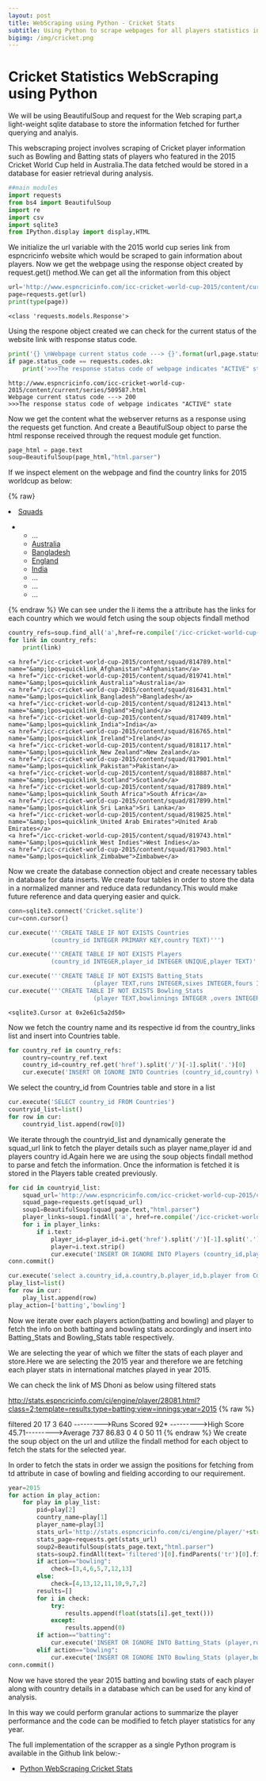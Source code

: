 ```yaml
---
layout: post
title: WebScraping using Python - Cricket Stats
subtitle: Using Python to scrape webpages for all players statistics in a particular year and store the details in a database
bigimg: /img/cricket.png
---
```


# Cricket Statistics WebScraping using Python

We will be using BeautifulSoup and request for the Web scraping part,a light-weight sqlite database to store the information fetched for further querying and analyis.

This webscraping project involves scraping of Cricket player information such as Bowling and Batting stats of players who featured in the 2015 Cricket World Cup held in Australia.The data fetched would be stored in a database for easier retrieval during analysis.


```python
##main modules
import requests
from bs4 import BeautifulSoup
import re
import csv
import sqlite3
from IPython.display import display,HTML
```

We initialize the url variable with the 2015 world cup series link from espncricinfo website which would be scraped to gain information about players.
Now we get the webpage using the response object created by request.get() method.We can get all the information from this object


```python
url='http://www.espncricinfo.com/icc-cricket-world-cup-2015/content/current/series/509587.html'
page=requests.get(url)
print(type(page))
```

    <class 'requests.models.Response'>
    

Using the respone object created we can check for the current status of the website link with response status code.


```python
print('{} \nWebpage current status code ---> {}'.format(url,page.status_code))
if page.status_code == requests.codes.ok:
    print('>>>The response status code of webpage indicates "ACTIVE" state')
```

    http://www.espncricinfo.com/icc-cricket-world-cup-2015/content/current/series/509587.html 
    Webpage current status code ---> 200
    >>>The response status code of webpage indicates "ACTIVE" state
    

Now we get the content what the webserver returns as a response using the requests get function.
And create a BeautifulSoup object to parse the html response received through the request module get function.


```python
page_html = page.text
soup=BeautifulSoup(page_html,"html.parser")
```
If we inspect element on the webpage and find the country links for 2015 worldcup as below:

{% raw}
<li><a name="&amp;lpos=quicklink_Squads" href="/icc-cricket-world-cup-2015/content/squad?object=509587">Squads</a>

<div class="dd_wrap">
 <ul class="subnav_grp">
  <li class="subnav_grpitm">
   <ul class="subnav_tire2">
	<li class="sub_nav_item">...</li>
	 <li class="sub_nav_item">
      <a name="&amp;lpos=quicklink_Australia" href="/icc-cricket-world-cup-2015/content/squad/819741.html">Australia</a>
     </li>
	 <li class="sub_nav_item">
	  <a name="&amp;lpos=quicklink_Bangladesh" href="/icc-cricket-world-cup-2015/content/squad/816431.html">Bangladesh</a>
	 </li>
     <li class="sub_nav_item">
	  <a name="&amp;lpos=quicklink_England" href="/icc-cricket-world-cup-2015/content/squad/812413.html">England</a>
	 </li>
     <li class="sub_nav_item">
	  <a name="&amp;lpos=quicklink_India" href="/icc-cricket-world-cup-2015/content/squad/817409.html">India</a>
	 </li>
     <li class="sub_nav_item">...</li>
     <li class="sub_nav_item">...</li>                        
     <li class="sub_nav_item">...</li>
 </ul>
  </li>
   </ul>
	</div>
    </li>
{% endraw %}
We can see under the li items the a attribute has the links for each country which we would fetch using the soup objects findall method

```python
country_refs=soup.find_all('a',href=re.compile('/icc-cricket-world-cup-2015/content/squad/'))
for link in country_refs:
    print(link)
```

    <a href="/icc-cricket-world-cup-2015/content/squad/814789.html" name="&amp;lpos=quicklink_Afghanistan">Afghanistan</a>
    <a href="/icc-cricket-world-cup-2015/content/squad/819741.html" name="&amp;lpos=quicklink_Australia">Australia</a>
    <a href="/icc-cricket-world-cup-2015/content/squad/816431.html" name="&amp;lpos=quicklink_Bangladesh">Bangladesh</a>
    <a href="/icc-cricket-world-cup-2015/content/squad/812413.html" name="&amp;lpos=quicklink_England">England</a>
    <a href="/icc-cricket-world-cup-2015/content/squad/817409.html" name="&amp;lpos=quicklink_India">India</a>
    <a href="/icc-cricket-world-cup-2015/content/squad/816765.html" name="&amp;lpos=quicklink_Ireland">Ireland</a>
    <a href="/icc-cricket-world-cup-2015/content/squad/818117.html" name="&amp;lpos=quicklink_New Zealand">New Zealand</a>
    <a href="/icc-cricket-world-cup-2015/content/squad/817901.html" name="&amp;lpos=quicklink_Pakistan">Pakistan</a>
    <a href="/icc-cricket-world-cup-2015/content/squad/818887.html" name="&amp;lpos=quicklink_Scotland">Scotland</a>
    <a href="/icc-cricket-world-cup-2015/content/squad/817889.html" name="&amp;lpos=quicklink_South Africa">South Africa</a>
    <a href="/icc-cricket-world-cup-2015/content/squad/817899.html" name="&amp;lpos=quicklink_Sri Lanka">Sri Lanka</a>
    <a href="/icc-cricket-world-cup-2015/content/squad/819825.html" name="&amp;lpos=quicklink_United Arab Emirates">United Arab Emirates</a>
    <a href="/icc-cricket-world-cup-2015/content/squad/819743.html" name="&amp;lpos=quicklink_West Indies">West Indies</a>
    <a href="/icc-cricket-world-cup-2015/content/squad/817903.html" name="&amp;lpos=quicklink_Zimbabwe">Zimbabwe</a>
    

Now we create the database connection object and create necessary tables in database for data inserts.
We create four tables in order to store the data in a normalized manner and reduce data redundancy.This would make future reference and data querying easier and quick.


```python
conn=sqlite3.connect('Cricket.sqlite')
cur=conn.cursor()

cur.execute('''CREATE TABLE IF NOT EXISTS Countries
            (country_id INTEGER PRIMARY KEY,country TEXT)''')

cur.execute('''CREATE TABLE IF NOT EXISTS Players
            (country_id INTEGER,player_id INTEGER UNIQUE,player TEXT)''')

cur.execute('''CREATE TABLE IF NOT EXISTS Batting_Stats
                        (player TEXT,runs INTEGER,sixes INTEGER,fours INTEGER,ducks INTEGER,fifties INTEGER,hundreds INTEGER,balls_faced INTEGER,innings INTEGER)''')
cur.execute('''CREATE TABLE IF NOT EXISTS Bowling_Stats
                        (player TEXT,bowlinnings INTEGER ,overs INTEGER ,runsgiven INTEGER,maidens INTEGER,wickets INTEGER,fourw INTEGER,fivew INTEGER)''')
```




    <sqlite3.Cursor at 0x2e61c5a2d50>



Now we fetch the country name and its respective id from the country_links list and insert into Countries table.


```python
for country_ref in country_refs:
    country=country_ref.text
    country_id=country_ref.get('href').split('/')[-1].split('.')[0]
    cur.execute('INSERT OR IGNORE INTO Countries (country_id,country) VALUES (?,?)',(country_id,country))
```

We select the country_id from Countries table and store in a list 


```python
cur.execute('SELECT country_id FROM Countries')
countryid_list=list()
for row in cur:
    countryid_list.append(row[0])
```

We iterate through the countryid_list and dynamically generate the squad_url link to fetch the player details such as player name,player id and players country id.Again here we are using the soup objects findall method to parse and fetch the information.
Once the information is fetched it is stored in the Players table created previously.


```python
for cid in countryid_list:
    squad_url='http://www.espncricinfo.com/icc-cricket-world-cup-2015/content/squad/'+str(cid)+'.html'
    squad_page=requests.get(squad_url)
    soup1=BeautifulSoup(squad_page.text,"html.parser")
    player_links=soup1.findAll('a', href=re.compile('/icc-cricket-world-cup-2015/content/player/'))
    for i in player_links:
        if i.text:
            player_id=player_id=i.get('href').split('/')[-1].split('.')[0]
            player=i.text.strip()
            cur.execute('INSERT OR IGNORE INTO Players (country_id,player_id,player) VALUES (?,?,?)',(cid,player_id,player))
conn.commit()
```


```python
cur.execute('select a.country_id,a.country,b.player_id,b.player from Countries a,Players b where a.country_id=b.country_id')
play_list=list()
for row in cur:
    play_list.append(row)
play_action=['batting','bowling']
```
Now we iterate over each players action(batting and bowling) and player to fetch the info on both batting and bowling stats accordingly and insert into Batting_Stats and Bowling_Stats table respectively.

We are selecting the year of which we filter the stats of each player and store.Here we are selecting the 2015 year and therefore we are fetching each player stats in international matches played in year 2015.

We can check the link of MS Dhoni as below using filtered stats

<http://stats.espncricinfo.com/ci/engine/player/28081.html?class=2;template=results;type=batting;view=innings;year=2015>
{% raw %}
<tr class="data1">
  <td class="left">filtered</td>
  <td>20</td>
  <td>17</td>
  <td>3</td>
  <td>640</td> --------->Runs Scored
  <td>92*</td> --------->High Score
  <td>45.71</td>--------->Average
  <td>737</td>
  <td>86.83</td>
  <td>0</td>
  <td>4</td>
  <td>0</td>
  <td>50</td>
  <td>11</td>
  <td></td>
 </tr>
{% endraw %}
We create the soup object on the url and utilize the findall method for each object to fetch the stats for the selected year.

In order to fetch the stats in order we assign the positions for fetching from td attribute in case of bowling and fielding according to our requirement.

```python
year=2015
for action in play_action:
    for play in play_list:
        pid=play[2]
        country_name=play[1]
        player_name=play[3]
        stats_url='http://stats.espncricinfo.com/ci/engine/player/'+str(pid)+'.html?class=2;template=results;type='+str(action)+';view=innings;year='+str(year)
        stats_page=requests.get(stats_url)
        soup2=BeautifulSoup(stats_page.text,"html.parser")
        stats=soup2.findAll(text='filtered')[0].findParents('tr')[0].findAll("td")
        if action=="bowling":
            check=[3,4,6,5,7,12,13]
        else:
            check=[4,13,12,11,10,9,7,2]
        results=[]
        for i in check:
            try:
                results.append(float(stats[i].get_text()))
            except:
                results.append(0)
        if action=="batting":
            cur.execute('INSERT OR IGNORE INTO Batting_Stats (player,runs,sixes,fours,ducks,fifties,hundreds,balls_faced,innings)VALUES(?,?,?,?,?,?,?,?,?)',(player_name,results[0],results[1],results[2],results[3],results[4],results[5],results[6],results[7]))
        elif action=="bowling":
            cur.execute('INSERT OR IGNORE INTO Bowling_Stats (player,bowlinnings,overs,runsgiven,maidens,wickets,fourw,fivew)VALUES(?,?,?,?,?,?,?,?)',(player_name,results[0],results[1],results[2],results[3],results[4],results[5],results[6]))
conn.commit()
```

Now we have stored the year 2015 batting and bowling stats of each player along with country details in a database which can be used for any kind of analysis.

In this way we could perform granular actions to summarize the player performance and the code can be modified to fetch player statistics for any year.

The full implementation of the scrapper as a single Python program is available in the Github link below:-
- [Python WebScraping Cricket Stats](https://github.com/Ashwin-ks/python-web-scaping-cricket-stats/blob/master/cricket_parser.py)
